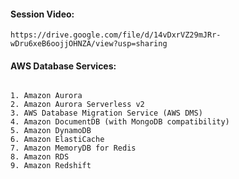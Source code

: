 #### Session Video:

```
https://drive.google.com/file/d/14vDxrVZ29mJRr-wDru6xeB6oojjOHNZA/view?usp=sharing
```

#### AWS Database Services:

```

1. Amazon Aurora
2. Amazon Aurora Serverless v2
3. AWS Database Migration Service (AWS DMS)
4. Amazon DocumentDB (with MongoDB compatibility)
5. Amazon DynamoDB
6. Amazon ElastiCache
7. Amazon MemoryDB for Redis
8. Amazon RDS
9. Amazon Redshift
```
